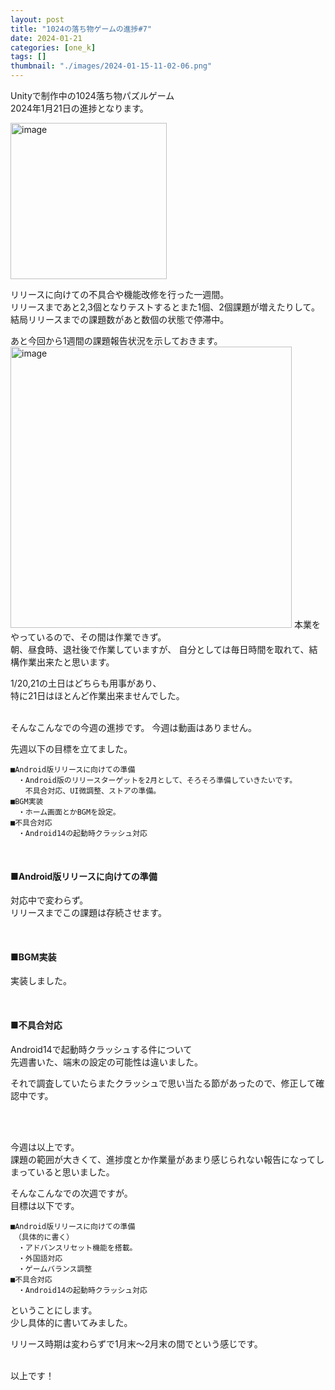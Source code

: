 ```yaml
---
layout: post
title: "1024の落ち物ゲームの進捗#7"
date: 2024-01-21
categories: [one_k]
tags: []
thumbnail: "./images/2024-01-15-11-02-06.png"
---
```


Unityで制作中の1024落ち物パズルゲーム  
2024年1月21日の進捗となります。  
  

<img src="{{ './images/2024-01-15-11-02-06.png' }}" alt="image" width="250" class="center-image"/>
  
リリースに向けての不具合や機能改修を行った一週間。  
リリースまであと2,3個となりテストするとまた1個、2個課題が増えたりして。  
結局リリースまでの課題数があと数個の状態で停滞中。  
  
あと今回から1週間の課題報告状況を示しておきます。  
<img src="{{ './images/2024-01-21-23-59-13.png' }}" alt="image" width="450" class="center-image"/>
本業をやっているので、その間は作業できず。  
朝、昼食時、退社後で作業していますが、
自分としては毎日時間を取れて、結構作業出来たと思います。  
  
1/20,21の土日はどちらも用事があり、  
特に21日はほとんど作業出来ませんでした。  

  
<br>
そんなこんなでの今週の進捗です。  
今週は動画はありません。
  
<br>
  

先週以下の目標を立てました。  　
```
■Android版リリースに向けての準備  
　・Android版のリリースターゲットを2月として、そろそろ準備していきたいです。  
　　不具合対応、UI微調整、ストアの準備。  
■BGM実装
　・ホーム画面とかBGMを設定。  
■不具合対応
　・Android14の起動時クラッシュ対応  
```
<br>
  
#### ■Android版リリースに向けての準備  
対応中で変わらず。  
リリースまでこの課題は存続させます。  
  
<br>

#### ■BGM実装  
実装しました。
  

<br>

#### ■不具合対応  
Android14で起動時クラッシュする件について  
先週書いた、端末の設定の可能性は違いました。

それで調査していたらまたクラッシュで思い当たる節があったので、修正して確認中です。  

  
<br>
<br>
  
今週は以上です。  
課題の範囲が大きくて、進捗度とか作業量があまり感じられない報告になってしまっていると思いました。  

そんなこんなでの次週ですが。  
目標は以下です。  
```
■Android版リリースに向けての準備  
　（具体的に書く）
　・アドバンスリセット機能を搭載。
　・外国語対応
　・ゲームバランス調整
■不具合対応
　・Android14の起動時クラッシュ対応  
```
ということにします。  
少し具体的に書いてみました。
  
リリース時期は変わらずで1月末〜2月末の間でという感じです。  

  
<br>
以上です！  
  
